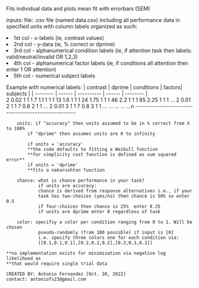 Fits individual data and plots mean fit with errorbars (SEM) 

inputs: file:    .csv file (named data.csv) including all performance data in specified units with column labels
organized as such: 
<li>1st col - x-labels (ie, contrast values)
<li>2nd col - y-data   (ie, % correct or dprime)
<li>3rd col - alphanumerical condition labels (ie, if attention task then labels: valid/neutral/invalid OR 1,2,3)
<li>4th col - alphanumerical factor labels (ie, if conditions all attention then enter 1 OR attention)
<li> 5th col - numerical subject labels

Example with numerical labels:
| contrast | dprime | conditions | factors| subjects |
| -------- | ------ | ---------- | ------ | -------- |     
     2         0.02        1           1        1
     7         1.1         1           1        1
        13        1.6         1           1        1
        24        1.75        1           1        1
        46        2.2         1           1        1
        85        2.25        1           1        1
        ...
        2         0.01        2           1        1
        7         0.8         2           1        1
        ...
        2         0.01        3           1        1
        7         0.8         3           1        1
        ...        ...        ...         ...      ...n
        -----------------------------------------------------

        units: if "accuracy" then units assumed to be in % correct from X to 100%
            if "dprime" then assumes units are 0 to infinity
            
            if units = 'accuracy'
            **the code defaults to fitting a Weibull function
            **for simplicity cost function is defined as sum squared error**
            if units = 'dprime'
            **fits a nakarushton function

        chance: what is chance performance in your task? 
                if units are accuracy:
                chance is derived from response alternatives i.e., if your
                task has two-choices (yes/no) then chance is 50% so enter 0.5
                if four-choices then chance is 25%  enter 0.25
                if units are dprime enter 0 regardless of task

        color: specifiy a color per condition ranging from 0 to 1. Will be chosen 
                pseudo-randomly (from 100 possible) if input is [0]
                i.e. specify three colors one for each condition via:
                [[0.1,0.1,0.1],[0.2,0.2,0.2],[0.3,0.3,0.3]]
    
    **no implementation exists for minimization via negative log likelihood as
    **that would require single trial data

    CREATED BY: Antonio Fernandez [Oct. 20, 2022]
    contact: antoniofs23@gmail.com